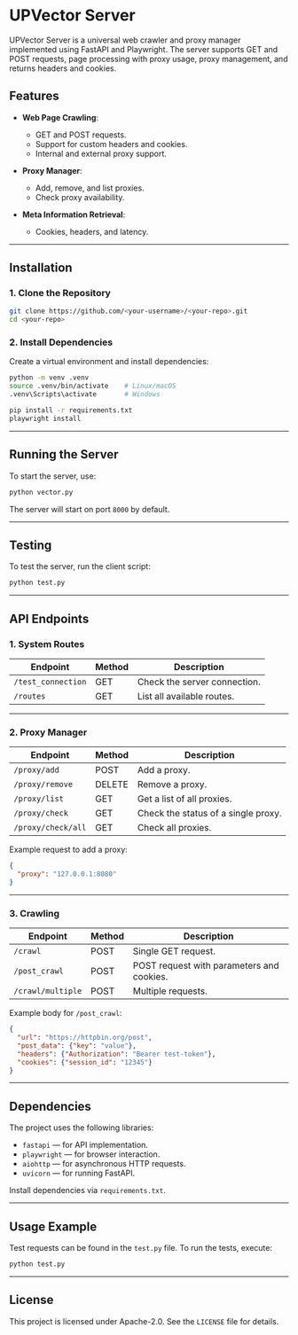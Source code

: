 
# UPVector Server

UPVector Server is a universal web crawler and proxy manager implemented using FastAPI and Playwright. The server supports GET and POST requests, page processing with proxy usage, proxy management, and returns headers and cookies.

## Features

- **Web Page Crawling**:
  - GET and POST requests.
  - Support for custom headers and cookies.
  - Internal and external proxy support.

- **Proxy Manager**:
  - Add, remove, and list proxies.
  - Check proxy availability.

- **Meta Information Retrieval**:
  - Cookies, headers, and latency.

---

## Installation

### 1. Clone the Repository

```bash
git clone https://github.com/<your-username>/<your-repo>.git
cd <your-repo>
```

### 2. Install Dependencies

Create a virtual environment and install dependencies:

```bash
python -m venv .venv
source .venv/bin/activate    # Linux/macOS
.venv\Scripts\activate       # Windows

pip install -r requirements.txt
playwright install
```

---

## Running the Server

To start the server, use:

```bash
python vector.py
```

The server will start on port `8000` by default.

---

## Testing

To test the server, run the client script:

```bash
python test.py
```

---

## API Endpoints

### 1. System Routes

| Endpoint            | Method | Description                              |
|---------------------|--------|------------------------------------------|
| `/test_connection`  | GET    | Check the server connection.             |
| `/routes`           | GET    | List all available routes.               |

---

### 2. Proxy Manager

| Endpoint            | Method | Description                              |
|---------------------|--------|------------------------------------------|
| `/proxy/add`        | POST   | Add a proxy.                             |
| `/proxy/remove`     | DELETE | Remove a proxy.                          |
| `/proxy/list`       | GET    | Get a list of all proxies.               |
| `/proxy/check`      | GET    | Check the status of a single proxy.      |
| `/proxy/check/all`  | GET    | Check all proxies.                       |

Example request to add a proxy:
```json
{
  "proxy": "127.0.0.1:8080"
}
```

---

### 3. Crawling

| Endpoint            | Method | Description                              |
|---------------------|--------|------------------------------------------|
| `/crawl`            | POST   | Single GET request.                      |
| `/post_crawl`       | POST   | POST request with parameters and cookies.|
| `/crawl/multiple`   | POST   | Multiple requests.                       |

Example body for `/post_crawl`:
```json
{
  "url": "https://httpbin.org/post",
  "post_data": {"key": "value"},
  "headers": {"Authorization": "Bearer test-token"},
  "cookies": {"session_id": "12345"}
}
```

---

## Dependencies

The project uses the following libraries:

- `fastapi` — for API implementation.
- `playwright` — for browser interaction.
- `aiohttp` — for asynchronous HTTP requests.
- `uvicorn` — for running FastAPI.

Install dependencies via `requirements.txt`.

---

## Usage Example

Test requests can be found in the `test.py` file. To run the tests, execute:

```bash
python test.py
```

---

## License

This project is licensed under Apache-2.0. See the `LICENSE` file for details.
